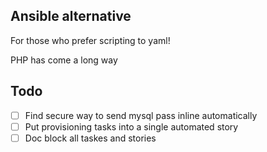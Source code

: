 ## Ansible alternative
For those who prefer scripting to yaml!

PHP has come a long way
## Todo

 - [ ] Find secure way to send mysql pass inline automatically
 - [ ] Put provisioning tasks into a single automated story
 - [ ] Doc block all taskes and stories
